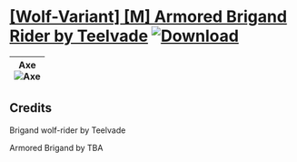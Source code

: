 # [\[Wolf-Variant\] \[M\] Armored Brigand Rider by Teelvade](https://github.com/Klokinator/FE-Repo/tree/main/Battle%20Animations/Infantry%20-%20(Axe)%20Brigs,%20Pirates,%20Zerkers/%5BWolf-Variant%5D%20%5BM%5D%20Armored%20Brigand%20Rider%20by%20Teelvade) [![Download](https://img.shields.io/badge/Download--red?style=social&logo=github)](https://minhaskamal.github.io/DownGit/#/home?url=https://github.com/Klokinator/FE-Repo/tree/main/Battle%20Animations/Infantry%20-%20(Axe)%20Brigs,%20Pirates,%20Zerkers/%5BWolf-Variant%5D%20%5BM%5D%20Armored%20Brigand%20Rider%20by%20Teelvade)

| <b>Axe</b><br/><img alt="Axe" src="https://raw.githubusercontent.com/Klokinator/FE-Repo/main/Battle%20Animations/Infantry%20-%20(Axe)%20Brigs,%20Pirates,%20Zerkers/%5BWolf-Variant%5D%20%5BM%5D%20Armored%20Brigand%20Rider%20by%20Teelvade/3.%20Axe/Axe.gif"/> |
| :---: |

## Credits

Brigand wolf-rider by Teelvade

Armored Brigand by TBA



